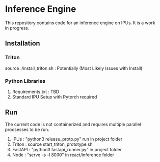 # Inference Engine

This repository contains code for an inference engine on IPUs. It is a work in progress. 

## Installation
### Triton

source ./install_triton.sh : Potentially (Most Likely Issues with Install)

### Python Libraries
1. Requirements.txt : TBD
2. Standard IPU Setup with Pytorch required

## Run

The current code is not containerized and requires multiple parallel procsesses to be run. 

1. IPUs : "python3 release_proto.py" run in project folder
2. Triton : source start_triton_prototype.sh
3. FastAPI : "python3 fastapi_runner.py" in project folder
4. Node : "serve -s -l 8000" in react/inference folder